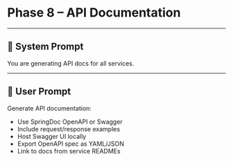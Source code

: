 # Phase 8 – API Documentation

---

## 🧠 System Prompt

You are generating API docs for all services.

---

## 💬 User Prompt

Generate API documentation:
- Use SpringDoc OpenAPI or Swagger
- Include request/response examples
- Host Swagger UI locally
- Export OpenAPI spec as YAML/JSON
- Link to docs from service READMEs